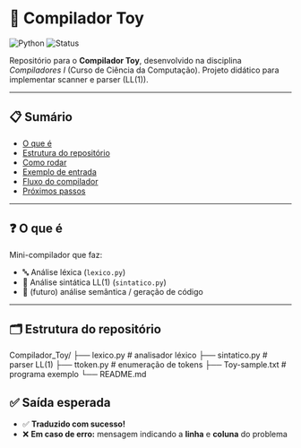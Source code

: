 # 🧰 Compilador Toy

![Python](https://img.shields.io/badge/python-3.10%2B-blue) ![Status](https://img.shields.io/badge/status-desenvolvimento-yellow)

Repositório para o **Compilador Toy**, desenvolvido na disciplina *Compiladores I* (Curso de Ciência da Computação). Projeto didático para implementar scanner e parser (LL(1)).

---

## 📋 Sumário
- [O que é](#o-que-é)  
- [Estrutura do repositório](#estrutura-do-repositório)  
- [Como rodar](#como-rodar)  
- [Exemplo de entrada](#exemplo-de-entrada)  
- [Fluxo do compilador](#fluxo-do-compilador)  
- [Próximos passos](#próximos-passos)

---

## ❓ O que é
Mini-compilador que faz:
- 🔤 Análise léxica (`lexico.py`)
- 🌳 Análise sintática LL(1) (`sintatico.py`)
- 🧠 (futuro) análise semântica / geração de código

---

## 🗂 Estrutura do repositório
Compilador_Toy/
├── lexico.py # analisador léxico
├── sintatico.py # parser LL(1)
├── ttoken.py # enumeração de tokens
├── Toy-sample.txt # programa exemplo
└── README.md


## ✅ Saída esperada

- ✅ **Traduzido com sucesso!**
- ❌ **Em caso de erro:** mensagem indicando a **linha** e **coluna** do problema
